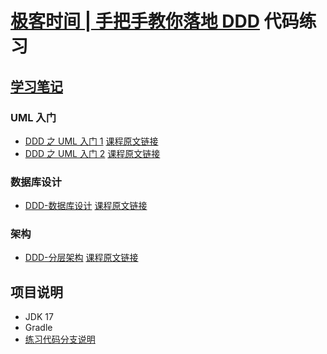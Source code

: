 # [极客时间 | 手把手教你落地 DDD](http://gk.link/a/11UPq) 代码练习

## [学习笔记](https://www.wyyl1.com/post/23/dir/)

### UML 入门

- [DDD 之 UML 入门 1](https://www.wyyl1.com/post/23/01) [课程原文链接](http://gk.link/a/11UPs)
- [DDD 之 UML 入门 2](https://www.wyyl1.com/post/23/02) [课程原文链接](http://gk.link/a/11UTm)

### 数据库设计

- [DDD-数据库设计](https://www.wyyl1.com/post/23/03) [课程原文链接](http://gk.link/a/11W17)

### 架构

- [DDD-分层架构](https://www.wyyl1.com/post/23/04) [课程原文链接](http://gk.link/a/11WlS)

## 项目说明

- JDK 17
- Gradle
- [练习代码分支说明](https://www.wyyl1.com/post/23/dir/#%E7%BB%83%E4%B9%A0%E4%BB%A3%E7%A0%81)
